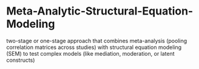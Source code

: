 # Meta-Analytic-Structural-Equation-Modeling
two-stage or one-stage approach that combines meta-analysis (pooling correlation matrices across studies) with structural equation modeling (SEM) to test complex models (like mediation, moderation, or latent constructs)
